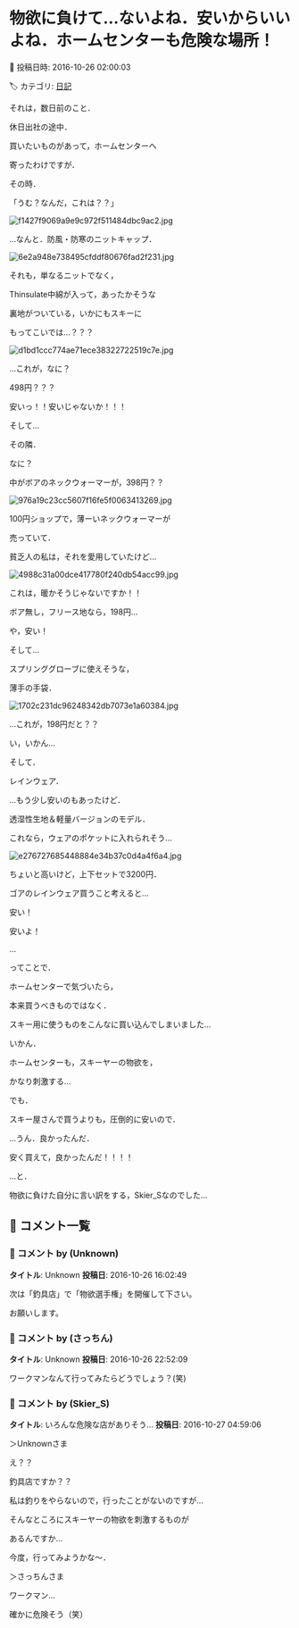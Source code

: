 # 物欲に負けて…ないよね．安いからいいよね．ホームセンターも危険な場所！

📅 投稿日時: 2016-10-26 02:00:03

🏷️ カテゴリ: [日記](cc4b5682fb7b8b144980957a978653fb0.md)

それは，数日前のこと．





休日出社の途中．


買いたいものがあって，ホームセンターへ


寄ったわけですが．





その時．


「うむ？なんだ，これは？？」







![f1427f9069a9e9c972f511484dbc9ac2.jpg](images/f1427f9069a9e9c972f511484dbc9ac2.jpg)







…なんと．防風・防寒のニットキャップ．




![6e2a948e738495cfddf80676fad2f231.jpg](images/6e2a948e738495cfddf80676fad2f231.jpg)




それも，単なるニットでなく，


Thinsulate中綿が入って，あったかそうな


裏地がついている，いかにもスキーに


もってこいでは…？？？




![d1bd1ccc774ae71ece38322722519c7e.jpg](images/d1bd1ccc774ae71ece38322722519c7e.jpg)




…これが，なに？


498円？？？


安いっ！！安いじゃないか！！！





そして…


その隣．


なに？


中がボアのネックウォーマーが，398円？？




![976a19c23cc5607f16fe5f0063413269.jpg](images/976a19c23cc5607f16fe5f0063413269.jpg)




100円ショップで，薄ーいネックウォーマーが


売っていて．


貧乏人の私は，それを愛用していたけど…




![4988c31a00dce417780f240db54acc99.jpg](images/4988c31a00dce417780f240db54acc99.jpg)




これは，暖かそうじゃないですか！！


ボア無し，フリース地なら，198円…


や，安い！





そして…


スプリンググローブに使えそうな，


薄手の手袋．




![1702c231dc96248342db7073e1a60384.jpg](images/1702c231dc96248342db7073e1a60384.jpg)




…これが，198円だと？？


い，いかん…





そして．


レインウェア．


…もう少し安いのもあったけど．


透湿性生地＆軽量バージョンのモデル．


これなら，ウェアのポケットに入れられそう…




![e276727685448884e34b37c0d4a4f6a4.jpg](images/e276727685448884e34b37c0d4a4f6a4.jpg)




ちょいと高いけど，上下セットで3200円．


ゴアのレインウェア買うこと考えると…


安い！


安いよ！





…


ってことで．


ホームセンターで気づいたら，


本来買うべきものではなく．


スキー用に使うものをこんなに買い込んでしまいました…





いかん．


ホームセンターも，スキーヤーの物欲を，


かなり刺激する…





でも．


スキー屋さんで買うよりも，圧倒的に安いので．


…うん．良かったんだ．


安く買えて，良かったんだ！！！！





…と．


物欲に負けた自分に言い訳をする，Skier_Sなのでした…

## 💬 コメント一覧

### 💬 コメント by (Unknown)
**タイトル**: Unknown
**投稿日**: 2016-10-26 16:02:49

次は「釣具店」で「物欲選手権」を開催して下さい。

お願いします。

### 💬 コメント by (さっちん)
**タイトル**: Unknown
**投稿日**: 2016-10-26 22:52:09

ワークマンなんて行ってみたらどうでしょう？(笑)

### 💬 コメント by (Skier_S)
**タイトル**: いろんな危険な店がありそう…
**投稿日**: 2016-10-27 04:59:06

＞Unknownさま

え？？

釣具店ですか？？

私は釣りをやらないので，行ったことがないのですが…

そんなところにスキーヤーの物欲を刺激するものが

あるんですか…

今度，行ってみようかな～．



＞さっちんさま

ワークマン…

確かに危険そう（笑）

